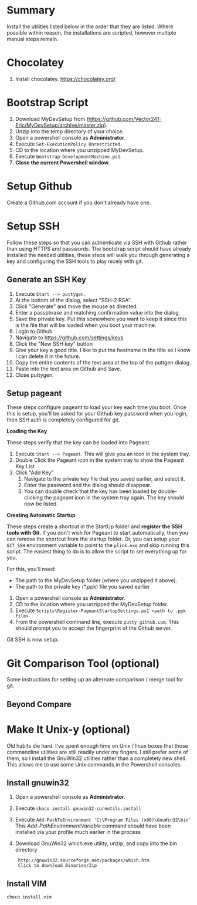 Summary
==
Install the utilities listed below in the order that they are listed. Where possible within reason, the installations are scripted, however multiple manual steps remain.

Chocolatey
==
1. Install chocolatey.
	https://chocolatey.org/

Bootstrap Script
==
1. Download MyDevSetup from (https://github.com/Vector241-Eric/MyDevSetup/archive/master.zip).
1. Unzip into the temp directory of your choice.
1. Open a powershell console as **Administrator**.
1. Execute `Set-ExecutionPolicy Unrestricted`.
1. CD to the location where you unzipped MyDevSetup.
1. Execute `Bootstrap-DevelopmentMachine.ps1`.
1. **Close the current Powershell window.**

Setup Github
==
Create a Github.com account if you don't already have one.

Setup SSH
==
Follow these steps so that you can authenticate via SSH with Github rather than using HTTPS and passwords. The bootstrap script should have already installed the needed utilities, these steps will walk you through generating a key and configuring the SSH tools to play nicely with git.

Generate an SSH Key
--
1. Execute `Start --> puttygen`.
1. At the bottom of the dialog, select "SSH-2 RSA".
1. Click "Generate" and move the mouse as directed.
1. Enter a passphrase and matching confirmation value into the dialog.
1. Save the private key. Put this somewhere you want to keep it since this is the file that will be loaded when you boot your machine.
1. Login to Github
1. Navigate to https://github.com/settings/keys
1. Click the "New SSH key" button
1. Give your key a good title. I like to put the hostname in the title so I know I can delete it in the future.
1. Copy the entire contents of the text area at the top of the puttgen dialog.
1. Paste into the text area on Github and Save.
1. Close puttygen.

Setup pageant
--
These steps configure pageant to load your key each time you boot. Once this is setup, you'll be asked for your Github key password when you login, then SSH auth is completely configured for git.

**Loading the Key**

These steps verify that the key can be loaded into Pageant.

1. Execute `Start --> Pageant`. This will give you an icon in the system tray.
1. Double Click the Pageant icon in the system tray to show the Pageant Key List
1. Click "Add Key"
	1. Navigate to the private key file that you saved earlier, and select it.
	1. Enter the password and the dialog should disappear.
	1. You can double check that the key has been loaded by double-clicking the pageant icon in the system tray again. The key should now be listed.

**Creating Automatic Startup**	 

These steps create a shortcut in the StartUp folder and **register the SSH tools with Git**. If you don't wish for Pageant to start automatically, then you can remove the shortcut from the startup folder. Or, you can setup your `GIT_SSH` environment variable to point to the `plink.exe` and skip running this script. The easiest thing to do is to allow the script to set everything up for you.

For this, you'll need:
* The path to the MyDevSetup folder (where you unzipped it above).
* The path to the private key (*.ppk) file you saved earlier

1. Open a powershell console as **Administrator**.
1. CD to the location where you unzipped the MyDevSetup folder.
1. Execute `Scripts\Register-PageantStartupSettings.ps1 <path to .ppk file>`
1. From the powershell command line, execute `putty github.com`. This should prompt you to accept the fingerprint of the Github server.

Git SSH is now setup.

Git Comparison Tool (optional)
==
Some instructions for setting up an alternate comparison / merge tool for git.

Beyond Compare
--
	
Make It Unix-y (optional)
==
Old habits die hard. I've spent enough time on Unix / linux boxes that those commandline utilities are still readily under my fingers. I still prefer some of them, so I install the GnuWin32 utilities rather than a completely new shell. This allows me to use some Unix commands in the Powershell consoles.

Install gnuwin32
--
1. Open a powershell console as **Administrator**.
1. Execute `choco install gnuwin32-coreutils.install`
1. Execute `Add-PathToEnvironment 'C:\Program Files (x86)\GnuWin32\bin'` This *Add-PathEnvironmentVariable* command should have been installed via your profile much earlier in the process

1. Download GnuWin32 which.exe utility, unzip, and copy into the bin directory

	    http://gnuwin32.sourceforge.net/packages/which.htm
	    Click to download Binaries/Zip

Install VIM
--
`choco install vim`
